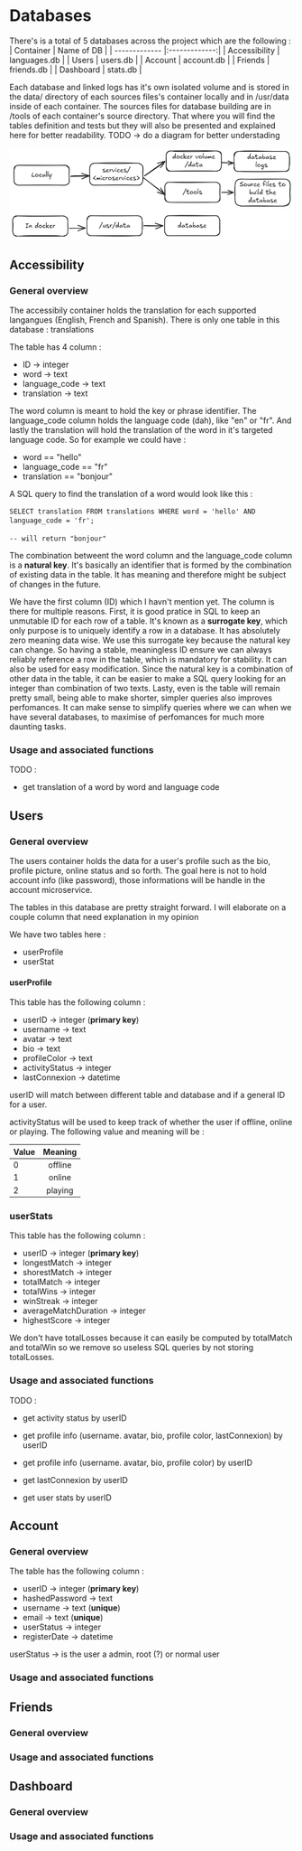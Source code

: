 # Databases

There's is a total of 5 databases across the project which are the following :
| Container  | Name of DB |
| ------------- |:-------------:|
| Accessibility | languages.db |
| Users | users.db |
| Account | account.db |
| Friends | friends.db |
| Dashboard | stats.db |

Each database and linked logs has it's own isolated volume and is stored in the data/ directory of each sources files's container locally and in /usr/data inside of each container.
The sources files for database building are in /tools of each container's source directory. That where you will find the tables definition and tests but they will also be presented and explained here for better  readability. TODO &rarr; do a diagram for better understading

![database.png](assets/database.png "This is a sample image.")

## Accessibility

### General overview

The accessibily container holds the translation for each supported langangues (English, French and Spanish). 
There is only one table in this database : translations

The table has 4 column :
* ID &rarr; integer
* word &rarr; text
* language_code &rarr; text 
* translation &rarr; text

The word column is meant to hold the key or phrase identifier. The language_code column holds the language code (dah), like "en" or "fr". And lastly the translation will hold the translation of the word in it's targeted language code.
So for example we could have :
* word == "hello"
* language_code == "fr"
* translation == "bonjour"

A SQL query to find the translation of a word would look like this :
```
SELECT translation FROM translations WHERE word = 'hello' AND language_code = 'fr';

-- will return "bonjour"
```

The combination betweent the word column and the language_code column is a __natural key__. It's basically an identifier that is formed by the combination of existing data in the table. It has meaning and therefore might be subject of changes in the future.

We have the first column (ID) which I havn't mention yet. The column is there for multiple reasons. First, it is good pratice in SQL to keep an unmutable ID for each row of a table. It's known as a __surrogate key__, which only purpose is to uniquely identify a row in a database. It has absolutely zero meaning data wise. We use this surrogate key because the natural key can change. So having a stable, meaningless ID ensure we can always reliably reference a row in the table, which is mandatory for stability.
It can also be used for easy modification. Since the natural key is a combination of other data in the table, it can be easier to make a SQL query looking for an integer than combination of two texts.
Lasty, even is the table will remain pretty small, being able to make shorter, simpler queries also improves perfomances. It can make sense to simplify queries where we can when we have several databases, to maximise of perfomances for much more daunting tasks.

### Usage and associated functions

TODO :
* get translation of a word by word and language code

## Users

### General overview

The users container holds the data for a user's profile such as the bio, profile picture, online status and so forth.
The goal here is not to hold account info (like password), those informations will be handle in the account microservice.

The tables in this database are pretty straight forward. I will elaborate on a couple column that need explanation in my opinion

We have two tables here :
* userProfile
* userStat

#### userProfile

This table has the following column :
* userID &rarr; integer (__primary key__)
* username &rarr; text
* avatar &rarr; text
* bio &rarr; text
* profileColor &rarr; text
* activityStatus &rarr; integer 
* lastConnexion &rarr; datetime

userID will match between different table and database and if a general ID for a user.

activityStatus will be used to keep track of whether the user if offline, online or playing. The following value and meaning will be :

| Value  | Meaning |
| ------ |:-------:|
|   0    | offline |
|   1    | online  |
|   2    | playing |

### userStats

This table has the following column :
* userID &rarr; integer (__primary key__)
* longestMatch &rarr; integer
* shorestMatch &rarr; integer
* totalMatch &rarr; integer
* totalWins &rarr; integer
* winStreak &rarr; integer
* averageMatchDuration &rarr; integer
* highestScore &rarr; integer

We don't have totalLosses because it can easily be computed by totalMatch and totalWin so we remove so useless SQL queries by not storing totalLosses.

### Usage and associated functions

TODO :
* get activity status by userID 
* get profile info (username. avatar, bio, profile color, lastConnexion) by userID
* get profile info (username. avatar, bio, profile color) by userID
* get lastConnexion by userID

* get user stats by userID

## Account

### General overview

The table has the following column : 
* userID &rarr; integer (__primary key__)
* hashedPassword &rarr; text
* username &rarr; text (__unique__)
* email &rarr; text (__unique__)
* userStatus &rarr; integer
* registerDate &rarr; datetime

userStatus &rarr; is the user a admin, root (?) or normal user

### Usage and associated functions

## Friends
### General overview
### Usage and associated functions

## Dashboard
### General overview
### Usage and associated functions